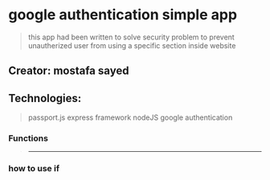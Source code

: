 # google authentication simple app

> this app had been written to solve security problem
> to prevent unautherized user from using a specific section inside website

## Creator: mostafa sayed

## Technologies:

> passport.js
> express framework
> nodeJS
> google authentication

### Functions

> ---

### how to use if
